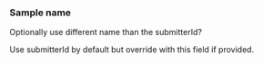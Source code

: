 ### Sample name

Optionally use different name than the submitterId?

Use submitterId by default but override with this field if provided.

###

